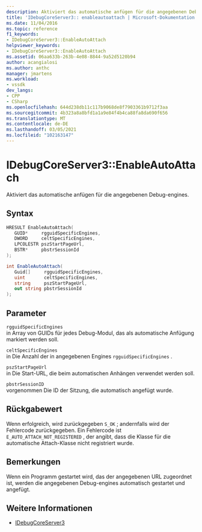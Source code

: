 ```yaml
---
description: Aktiviert das automatische anfügen für die angegebenen Debug-engines.
title: 'IDebugCoreServer3:: enableautoattach | Microsoft-Dokumentation'
ms.date: 11/04/2016
ms.topic: reference
f1_keywords:
- IDebugCoreServer3::EnableAutoAttach
helpviewer_keywords:
- IDebugCoreServer3::EnableAutoAttach
ms.assetid: 06aa633b-263b-4e08-8844-9a52d5120b94
author: acangialosi
ms.author: anthc
manager: jmartens
ms.workload:
- vssdk
dev_langs:
- CPP
- CSharp
ms.openlocfilehash: 644d238db11c117b9068de8f7903361b9712f3aa
ms.sourcegitcommit: 4b323a8a8bfd1a1a9e84f4b4ca88fa8da690f656
ms.translationtype: MT
ms.contentlocale: de-DE
ms.lasthandoff: 03/05/2021
ms.locfileid: "102163147"
---
```

# <a name="idebugcoreserver3enableautoattach"></a>IDebugCoreServer3::EnableAutoAttach
Aktiviert das automatische anfügen für die angegebenen Debug-engines.

## <a name="syntax"></a>Syntax

```cpp
HRESULT EnableAutoAttach(
   GUID*     rgguidSpecificEngines,
   DWORD     celtSpecificEngines,
   LPCOLESTR pszStartPageUrl,
   BSTR*     pbstrSessionId
);
```

```csharp
int EnableAutoAttach(
   Guid[]     rgguidSpecificEngines,
   uint       celtSpecificEngines,
   string     pszStartPageUrl,
   out string pbstrSessionId
);
```

## <a name="parameters"></a>Parameter
`rgguidSpecificEngines`\
in Array von GUIDs für jedes Debug-Modul, das als automatische Anfügung markiert werden soll.

`celtSpecificEngines`\
in Die Anzahl der in angegebenen Engines `rgguidSpecificEngines` .

`pszStartPageUrl`\
in Die Start-URL, die beim automatischen Anhängen verwendet werden soll.

`pbstrSessionID`\
vorgenommen Die ID der Sitzung, die automatisch angefügt wurde.

## <a name="return-value"></a>Rückgabewert
 Wenn erfolgreich, wird zurückgegeben `S_OK` ; andernfalls wird der Fehlercode zurückgegeben. Ein Fehlercode ist `E_AUTO_ATTACH_NOT_REGISTERED` , der angibt, dass die Klasse für die automatische Attach-Klasse nicht registriert wurde.

## <a name="remarks"></a>Bemerkungen
 Wenn ein Programm gestartet wird, das der angegebenen URL zugeordnet ist, werden die angegebenen Debug-engines automatisch gestartet und angefügt.

## <a name="see-also"></a>Weitere Informationen
- [IDebugCoreServer3](../../../extensibility/debugger/reference/idebugcoreserver3.md)

